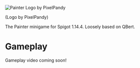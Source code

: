 ![Painter Logo by PixelPandy](https://imgur.com/JJkXznj.png)

(Logo by PixelPandy)

The Painter minigame for Spigot 1.14.4. Loosely based on QBert.

# Gameplay
Gameplay video coming soon!
